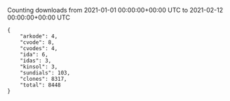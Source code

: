 
Counting downloads from 2021-01-01 00:00:00+00:00 UTC to 2021-02-12 00:00:00+00:00 UTC

```
{
    "arkode": 4,
    "cvode": 8,
    "cvodes": 4,
    "ida": 6,
    "idas": 3,
    "kinsol": 3,
    "sundials": 103,
    "clones": 8317,
    "total": 8448
}
```

